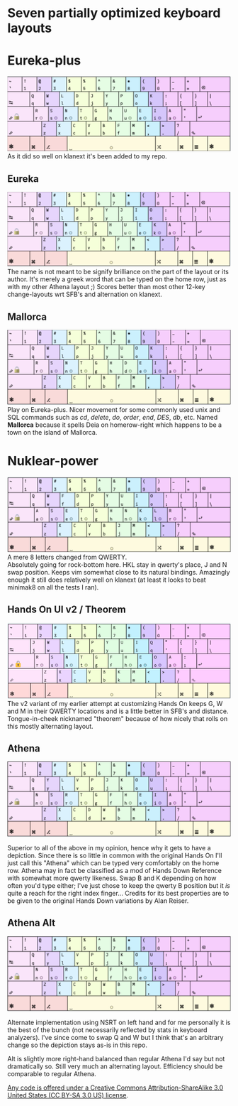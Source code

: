 # Seven partially optimized keyboard layouts


# Eureka-plus

![](https://github.com/ijzerbroot/handsonui/blob/main/eureka-plus.png)
As it did so well on klanext it's been added to my repo.

## Eureka

![](https://github.com/ijzerbroot/handsonui/blob/main/eureka.png)
The name is not meant to be signify brilliance on the part of the layout or its author. It's merely a greek word that can be typed on the home row, just as with my other Athena layout ;)
Scores better than most other 12-key change-layouts wrt SFB's and alternation on klanext.

## Mallorca

![](https://github.com/ijzerbroot/handsonui/blob/main/eureka-unix.png)
Play on Eureka-plus. Nicer movement for some commonly used unix and SQL commands such as _cd_, _delete_, _do_, _order_, _end_, _DES_, _db_, etc.
Named **Mallorca** because it spells Deia on homerow-right which happens to be a town on the island of Mallorca.


# Nuklear-power

![](https://github.com/ijzerbroot/handsonui/blob/main/nuklear-power.png)
A mere 8 letters changed from QWERTY.  
Absolutely going for rock-bottom here. HKL stay in qwerty's place, J and N swap position.
Keeps vim somewhat close to its natural bindings.
Amazingly enough it still does relatively well on klanext (at least it looks to beat minimak8 on all the tests I ran). 


## Hands On UI v2 / Theorem

![](https://github.com/ijzerbroot/handsonui/blob/main/handson-ui-v2.png)
The v2 variant of my earlier attempt at customizing Hands On keeps G, W and M in their QWERTY locations and is a little better in SFB's and distance.
Tongue-in-cheek nicknamed "theorem" because of how nicely that rolls on this mostly alternating layout.

## Athena

![](https://github.com/ijzerbroot/handsonui/blob/main/athena.png)

Superior to all of the above in my opinion, hence why it gets to have a depiction.
Since there is so little in common with the original Hands On I'll just call this "Athena" which can be typed very comfortably on the home row.
Athena may in fact be classified as a mod of Hands Down Reference with somewhat more qwerty likeness. Swap B and K depending on how often you'd type either; I've just chose to keep the qwerty B position but it _is_ quite a reach for the right index finger...
Credits for its best properties are to be given to the original Hands Down variations by Alan Reiser.

## Athena Alt

![](https://github.com/ijzerbroot/handsonui/blob/main/athena-alt.png)

Alternate implementation using NSRT on left hand and for me personally it is the best of the bunch (not necessarily reflected by stats in keyboard analyzers).
I've since come to swap Q and W but I think that's an arbitrary change so the depiction stays as-is in this repo.

Alt is slightly more right-hand balanced than regular Athena I'd say but not dramatically so. Still very much an alternating layout.
Efficiency should be comparable to regular Athena.

[Any code is offered under a Creative Commons Attribution-ShareAlike 3.0 United States (CC BY-SA 3.0 US) license](https://creativecommons.org/licenses/by-sa/3.0/us/).
